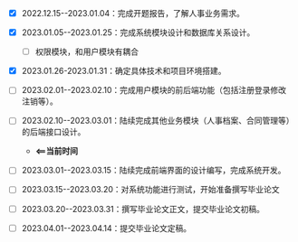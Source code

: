 - [x] 2022.12.15--2023.01.04：完成开题报告，了解人事业务需求。
- [x] 2023.01.05--2023.01.25：完成系统模块设计和数据库关系设计。
  - [ ] 权限模块，和用户模块有耦合
- [x] 2023.01.26-2023.01.31：确定具体技术和项目环境搭建。
- [ ] 2023.02.01--2023.02.10：完成用户模块的前后端功能（包括注册登录修改注销等）。
- [ ] 2023.02.10--2023.03.01：陆续完成其他业务模块（人事档案、合同管理等）的后端接口设计。
  
  - **<==当前时间**
- [ ] 2023.03.01--2023.03.15：陆续完成前端界面的设计编写，完成系统开发。
- [ ] 2023.03.15--2023.03.20：对系统功能进行测试，开始准备撰写毕业论文
- [ ] 2023.03.20--2023.03.31：撰写毕业论文正文，提交毕业论文初稿。
- [ ] 2023.04.01--2023.04.14：提交毕业论文定稿。
